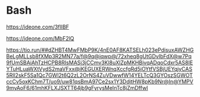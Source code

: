 # Bash

https://ideone.com/3flIBF

https://ideone.com/MbF2lQ

https://tio.run/##dZHBT4MwFMbP9K/4nE0AF8KATSELh023ePdisuxAWZHGBeLgMLLsb8fXMp3R2MN77a/f@9q@iqwp@/72xheq8gUtGDvIbFdX@w7Pq9fUmSBAiAhTzHCPB8RIsMASj3jCCmv3Kl8uXlZpMKHBivqADqoCdxr5AS8IEYTuHLuaWXtVydS2maVFxx@iKEGUXERWnqXccfgRd5jOYtfVSBjUEYqjyCAS5Rll2skF5Sa1Qc7GWl2t6Q2zL2OrNS4ZuVDwwfW14YELTcQ3GYOszSGWOTccCv5oxKChm7T/uo9/uw81qsBmA97Ce2sx1Y3DdjtHW8pKb9Nr@In@YMPV9myAoF6/61mhKFLXJSXTT64jb9gFyrysMeInTc8jZmDffwI
